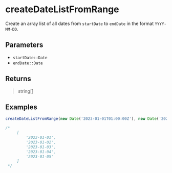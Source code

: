 # createDateListFromRange <Badge type="tip" text="JavaScript" />

Create an array list of all dates from `startDate` to `endDate` in the format `YYYY-MM-DD`.

## Parameters

- `startDate::Date`
- `endDate::Date`

## Returns

> string[]

## Examples

```javascript
createDateListFromRange(new Date('2023-01-01T01:00:00Z'), new Date('2023-01-05T01:00:00Z'));

/*
	 [
		 '2023-01-01',
		 '2023-01-02',
		 '2023-01-03',
		 '2023-01-04',
		 '2023-01-05'
	 ]
 */
```
